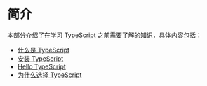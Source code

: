 # 简介

本部分介绍了在学习 TypeScript 之前需要了解的知识，具体内容包括：

-   [什么是 TypeScript](what-is-typescript.md)
-   [安装 TypeScript](get-typescript.md)
-   [Hello TypeScript](hello-typescript.md)
-   [为什么选择 TypeScript](why-typescript.md)
